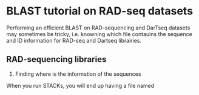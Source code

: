 # BLAST tutorial on RAD-seq datasets

Performing an efficient BLAST on RAD-sequencing and DarTseq datasets may sometimes be tricky, i.e. knowning which file contauins the sequence and ID information for RAD-seq and Dartseq librairies.

## RAD-sequencing libraries

1. Finding where is the information of the sequences

When you run STACKs, you will end up having a file named

